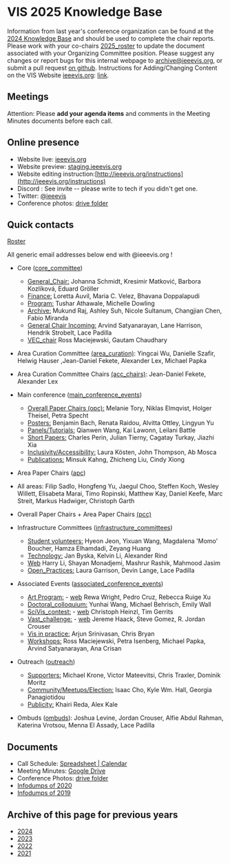 # VIS 2025 Knowledge Base

Information from last year's conference organization can be found at the [2024 Knowledge Base](https://drive.google.com/drive/u/0/folders/1BuqCDkwr0lz5s-E0P_paCuKHIcUJEWOO) and should be used to complete the chair reports. Please work with your co-chairs [2025_roster](https://docs.google.com/spreadsheets/d/1pPRJJbRV_WdVUe4ayrBZMfrPgXIkSyIVRT7nUuhprzE/edit?gid=0#gid=0) to update the document associated with your Organizing Committee position. Please suggest any changes or report bugs for this internal webpage to [archive@ieeevis.org](mailto:archive@ieeevis.org), or submit a pull request [on github](https://github.com/ieeevis-internal/ieeevis-internal.github.io). Instructions for Adding/Changing Content on the VIS Website [ieeevis.org](ieeevis.org): [link](http://ieeevis.org/instructions).

## Meetings

<!--- OC Calls and Meetings - **Wednesday 11:00 EST/08:00 PST/18:00 CEST, Thursday 03:00 AEST**-->
<!--- Joining the Calls: Contact archive if you need the informations.-->
<!--- Call Schedule: [Spreadsheet | Calendar](https://docs.google.com/spreadsheets/d/1eeFMKXQee-Pjc-UYjZOeksbnyF50mUpaYzLimACiaw4/edit?usp=sharing)-->
<!--- Meeting Minutes: [Google Drive](https://drive.google.com/drive/folders/13syF8lxgArLUiqL77nrIVhUZQQQCYXpY?usp=sharing)-->

Attention: Please **add your agenda items** and comments in the Meeting Minutes documents before each call.

## Online presence

<!--
* Kickoff slides: [here](https://docs.google.com/spreadsheets/d/1jn_b7l4i9HHSqBfa1dZiuOfwHx3pHyc6czipE_B161Q/edit)
*
-->

- Website live: [ieeevis.org](ieeevis.org)
- Website preview: [staging.ieeevis.org](staging.ieeevis.org)
- Website editing instruction:[http://ieeevis.org/instructions](http://ieeevis.org/instructions)
- Discord : See invite -- please write to tech if you didn't get one.
- Twitter: [@ieeevis](https://twitter.com/ieeevis)
- Conference photos: [drive folder](https://drive.google.com/drive/folders/1vUHPbM7OBizu6jFE-lZiqSDkCgAIxfQn?usp=drive_link)

## Quick contacts

[Roster](https://docs.google.com/spreadsheets/d/1pPRJJbRV_WdVUe4ayrBZMfrPgXIkSyIVRT7nUuhprzE/edit?gid=0#gid=0)

All generic email addresses below end with @ieeevis.org !

- Core ([core_committee](mailto:core_committee@ieeevis.org))

  - [General_Chair:](mailto:general_chair@ieeevis.org) Johanna Schmidt, Kresimir Matković, Barbora Kozlíková, Eduard Gröller
  - [Finance:](mailto:finance@ieeevis.org) Loretta Auvil, Maria C. Velez, Bhavana Doppalapudi
  - [Program:](mailto:program@ieeevis.org) Tushar Athawale, Michelle Dowling
  - [Archive:](mailto:archive@ieeevis.org) Mukund Raj, Ashley Suh, Nicole Sultanum, Changjian Chen, Fabio Miranda
  - [General Chair Incoming:](mailto:incoming_chairs@ieeevis.org) Arvind Satyanarayan, Lane Harrison, Hendrik Strobelt, Lace Padilla
  - [VEC_chair](mailto:vec_chair@ieeevis.org) Ross Maciejewski, Gautam Chaudhary

- Area Curation Committee [(area_curation)](mailto:area_curation@ieeevis.org): Yingcai Wu, Danielle Szafir, Helwig Hauser ,Jean-Daniel Fekete, Alexander Lex, Michael Papka

- Area Curation Committee Chairs [(acc_chairs)](mailto:acc_chairs@ieeevis.org): Jean-Daniel Fekete, Alexander Lex

- Main conference ([main_conference_events](mailto:main_conference_events@ieeevis.org))

  - [Overall Paper Chairs (opc):](mailto:opc@ieeevis.org) Melanie Tory, Niklas Elmqvist, Holger Theisel, Petra Specht
  - [Posters:](mailto:posters@ieeevis.org) Benjamin Bach, Renata Raidou, Alvitta Ottley, Lingyun Yu
  - [Panels/Tutorials:](mailto:panels_tutorials@ieeevis.org) Qianwen Wang, Kai Lawonn, Leilani Battle
  - [Short Papers:](mailto:shortpapers@ieeevis.org) Charles Perin, Julian Tierny, Cagatay Turkay, Jiazhi Xia
  - [Inclusivity/Accessibility:](mailto:inclusivity_accessibility@ieeevis.org) Laura Kösten, John Thompson, Ab Mosca
  - [Publications:](mailto:publications@ieeevis.org) Minsuk Kahng, Zhicheng Liu, Cindy Xiong

- Area Paper Chairs ([apc](mailto:apc@ieeevis.org))

 - All areas: Filip Sadlo, Hongfeng Yu, Jaegul Choo, Steffen Koch, Wesley Willett, Elisabeta Marai, Timo Ropinski, Matthew Kay, Daniel Keefe, Marc Streit, Markus Hadwiger, Christoph Garth

- Overall Paper Chairs + Area Paper Chairs [(pcc)](mailto:pcc@ieeevis.org)

- Infrastructure Committees ([infrastructure_committees](mailto:infrastructure_committees@ieeevis.org))

  - [Student volunteers:](mailto:sv@ieeevis.org) Hyeon Jeon, Yixuan Wang, Magdalena 'Momo' Boucher, Hamza Elhamdadi, Zeyang Huang
  - [Technology:](mailto:tech@ieeevis.org) Jan Byska, Kelvin Li, Alexander Rind
  - [Web](mailto:web@ieeevis.org) Harry Li, Shayan Monadjemi, Mashrur Rashik, Mahmood Jasim
  - [Open_Practices:](mailto:open_practices@ieeevis.org) Laura Garrison, Devin Lange, Lace Padilla

- Associated Events ([associated_conference_events](mailto:associated_conference_events@ieeevis.org))

  - [Art Program:](mailto:art@ieeevis.org) - [web](https://visap.net/) Rewa Wright, Pedro Cruz, Rebecca Ruige Xu
  - [Doctoral_colloquium:](mailto:doctoral_coll@ieeevis.org) Yunhai Wang, Michael Behrisch, Emily Wall
  - [SciVis_contest:](mailto:scivis_contest@ieeevis.org) - [web]() Christoph Heinzl, Tim Gerrits 
  - [Vast_challenge:](mailto:vast_challenge@ieeevis.org) - [web]() Jereme Haack, Steve Gomez, R. Jordan Crouser
  - [Vis in practice:](mailto:vip@ieeevis.org) Arjun Srinivasan, Chris Bryan
  - [Workshops:](mailto:workshops@ieeevis.org) Ross Maciejewski, Petra Isenberg, Michael Papka, Arvind Satyanarayan, Ana Crisan

- Outreach ([outreach](mailto:outreach@ieeevis.org))

  - [Supporters:](mailto:supporters@ieeevis.org) Michael Krone, Victor Mateevitsi, Chris Traxler, Dominik Moritz
  - [Community/Meetups/Election:](mailto:community@ieeevis.org) Isaac Cho, Kyle Wm. Hall, Georgia Panagiotidou
  - [Publicity:](mailto:publicity@ieeevis.org) Khairi Reda, Alex Kale

- Ombuds ([ombuds](mailto:ombuds@ieeevis.org)): Joshua Levine, Jordan Crouser, Alfie Abdul Rahman, Katerina Vrotsou, Menna El Assady, Lace Padilla

## Documents

<!-- * [Roster](https://docs.google.com/spreadsheets/d/1OUgEmI5KGL3-ba_yVxamdlVrpZYcKRwS/edit#gid=1545341771)
* [Calendar](https://docs.google.com/spreadsheets/d/11hEQSV6AS-B4vN9T-xvqRQdMlgftQPWjd82WgIseKyA/edit#gid=0) -->

- Call Schedule: [Spreadsheet | Calendar]()
- Meeting Minutes: [Google Drive]()
- Conference Photos: [drive folder](https://drive.google.com/drive/folders/1vUHPbM7OBizu6jFE-lZiqSDkCgAIxfQn?usp=drive_link)
- [Infodumps of 2020](https://drive.google.com/drive/u/0/folders/178IERHWBaE9vETwlt_IsfKaAOvl9ZMf2)
- [Infodumps of 2019](https://drive.google.com/drive/u/0/folders/1P7YcmoY96kTkSbb0TUj-VWmsnd9uwmsP)

## Archive of this page for previous years

- [2024](2024.md)
- [2023](2023.md)
- [2022](2022.md)
- [2021](2021.md)

<!-- below I copy the title of the folder from the previous website but do not know what they refere to
* Kick off presentation
* New Bids
* Roles
* Running the conference schedule
* TVCG

-->
